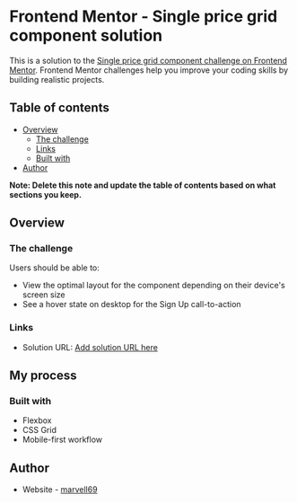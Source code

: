 # Frontend Mentor - Single price grid component solution

This is a solution to the [Single price grid component challenge on Frontend Mentor](https://github.com/Marvell69/single-price-grid-component.git). Frontend Mentor challenges help you improve your coding skills by building realistic projects.

## Table of contents

- [Overview](#overview)
  - [The challenge](#the-challenge)
  - [Links](#links)
  - [Built with](#built-with)
- [Author](#author)

**Note: Delete this note and update the table of contents based on what sections you keep.**

## Overview

### The challenge

Users should be able to:

- View the optimal layout for the component depending on their device's screen size
- See a hover state on desktop for the Sign Up call-to-action

### Links

- Solution URL: [Add solution URL here](https://github.com/Marvell69/single-price-grid-component.git)

## My process

### Built with

- Flexbox
- CSS Grid
- Mobile-first workflow

## Author

- Website - [marvell69](https://www.your-site.com)
